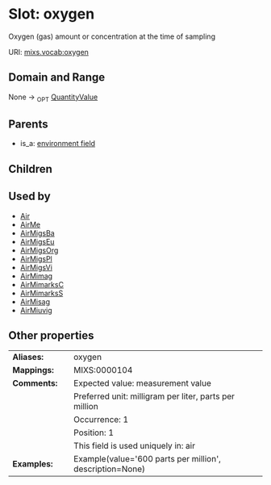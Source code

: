 
# Slot: oxygen


Oxygen (gas) amount or concentration at the time of sampling

URI: [mixs.vocab:oxygen](https://w3id.org/mixs/vocab/oxygen)


## Domain and Range

None ->  <sub>OPT</sub> [QuantityValue](QuantityValue.md)

## Parents

 *  is_a: [environment field](environment_field.md)

## Children


## Used by

 * [Air](Air.md)
 * [AirMe](AirMe.md)
 * [AirMigsBa](AirMigsBa.md)
 * [AirMigsEu](AirMigsEu.md)
 * [AirMigsOrg](AirMigsOrg.md)
 * [AirMigsPl](AirMigsPl.md)
 * [AirMigsVi](AirMigsVi.md)
 * [AirMimag](AirMimag.md)
 * [AirMimarksC](AirMimarksC.md)
 * [AirMimarksS](AirMimarksS.md)
 * [AirMisag](AirMisag.md)
 * [AirMiuvig](AirMiuvig.md)

## Other properties

|  |  |  |
| --- | --- | --- |
| **Aliases:** | | oxygen |
| **Mappings:** | | MIXS:0000104 |
| **Comments:** | | Expected value: measurement value |
|  | | Preferred unit: milligram per liter, parts per million |
|  | | Occurrence: 1 |
|  | | Position: 1 |
|  | | This field is used uniquely in: air |
| **Examples:** | | Example(value='600 parts per million', description=None) |

